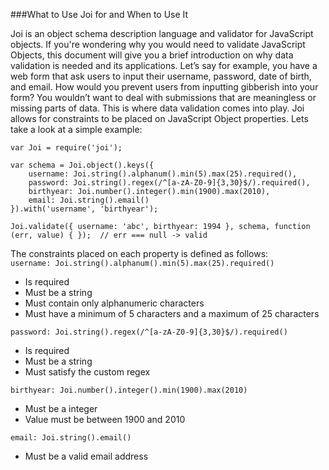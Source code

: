###What to Use Joi for and When to Use It  

Joi is an object schema description language and validator for JavaScript objects. If you're wondering why you would need to validate JavaScript Objects, this document will give you a brief introduction on why data validation is needed and its applications. Let’s say for example, you have a web form that ask users to input their username, password, date of birth, and email. How would you prevent users from inputting gibberish into your form? You wouldn’t want to deal with submissions that are meaningless or missing parts of data. This is where data validation comes into play. Joi allows for constraints to be placed on JavaScript Object properties. Lets take a look at a simple example:
```
var Joi = require('joi');

var schema = Joi.object().keys({
    username: Joi.string().alphanum().min(5).max(25).required(),
    password: Joi.string().regex(/^[a-zA-Z0-9]{3,30}$/).required(),
    birthyear: Joi.number().integer().min(1900).max(2010),
    email: Joi.string().email()
}).with('username', 'birthyear');

Joi.validate({ username: 'abc', birthyear: 1994 }, schema, function (err, value) { });  // err === null -> valid
```
The constraints placed on each property is defined as follows:   
`username: Joi.string().alphanum().min(5).max(25).required()`
* Is required
* Must be a string
* Must contain only alphanumeric characters
* Must have a minimum of 5 characters and a maximum of 25 characters

`password: Joi.string().regex(/^[a-zA-Z0-9]{3,30}$/).required()`
* Is required
* Must be a string
* Must satisfy the custom regex

`birthyear: Joi.number().integer().min(1900).max(2010)`
* Must be a integer
* Value must be between 1900 and 2010

`email: Joi.string().email()`
* Must be a valid email address
